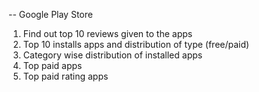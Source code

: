 -- Google Play Store

1. Find out top 10 reviews given to the apps
2. Top 10 installs apps and distribution of type (free/paid)
3. Category wise distribution of installed apps
4. Top paid apps
5. Top paid rating apps